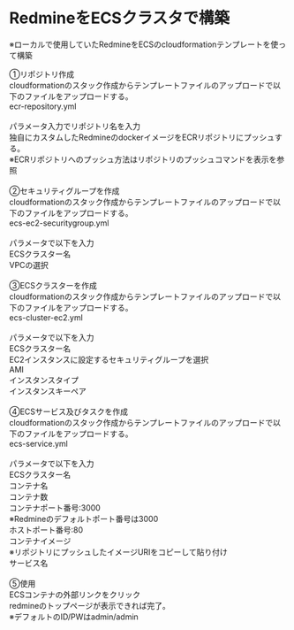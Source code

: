 # RedmineをECSクラスタで構築
※ローカルで使用していたRedmineをECSのcloudformationテンプレートを使って構築

①リポジトリ作成<br>
cloudformationのスタック作成からテンプレートファイルのアップロードで以下のファイルをアップロードする。<br>
ecr-repository.yml<br>
<br>
パラメータ入力でリポジトリ名を入力<br>
独自にカスタムしたRedmineのdockerイメージをECRリポジトリにプッシュする。<br>
※ECRリポジトリへのプッシュ方法はリポジトリのプッシュコマンドを表示を参照<br>
<br>
②セキュリティグループを作成　<br>
cloudformationのスタック作成からテンプレートファイルのアップロードで以下のファイルをアップロードする。<br>
ecs-ec2-securitygroup.yml<br>
<br>
パラメータで以下を入力<br>
ECSクラスター名<br>
VPCの選択<br>
<br>
③ECSクラスターを作成　<br>
cloudformationのスタック作成からテンプレートファイルのアップロードで以下のファイルをアップロードする。<br>
ecs-cluster-ec2.yml<br>
<br>
パラメータで以下を入力<br>
ECSクラスター名<br>
EC2インスタンスに設定するセキュリティグループを選択<br>
AMI<br>
インスタンスタイプ<br>
インスタンスキーペア<br>
<br>
④ECSサービス及びタスクを作成<br>
cloudformationのスタック作成からテンプレートファイルのアップロードで以下のファイルをアップロードする。<br>
ecs-service.yml<br>
<br>
パラメータで以下を入力<br>
ECSクラスター名<br>
コンテナ名<br>
コンテナ数<br>
コンテナポート番号:3000<br>
※Redmineのデフォルトポート番号は3000<br>
ホストポート番号:80<br>
コンテナイメージ<br>
※リポジトリにプッシュしたイメージURIをコピーして貼り付け<br>
サービス名<br>
<br>
⑤使用<br>
ECSコンテナの外部リンクをクリック<br>
redmineのトップページが表示できれば完了。<br>
※デフォルトのID/PWはadmin/admin<br>
